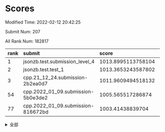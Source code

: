 # Scores

Modified Time: 2022-02-12 20:42:25

Submit Num: 207

All Rank Num: 182817

| rank |               submit               |       score        |       sigma        | pk_num |
| :--- | :--------------------------------- | :----------------- | :----------------- | :----- |
| 1    | jsonzb.test.submission_level_4     | 1013.8995113758104 | 0.7891437906142119 | 3530   |
| 2    | jsonzb.test.test_1                 | 1013.3653243587802 | 0.8075485582517735 | 3538   |
| 3    | cpp.21_12_24.submission-2b2ea0d7   | 1011.9609494518132 | 0.7848930547160832 | 3533   |
| 54   | cpp.2022_01_09.submission-5b0e3de2 | 1005.565517286874  | 0.7166308754003253 | 3532   |
| 77   | cpp.2022_01_09.submission-816672bd | 1003.41438839704   | 0.7173557460777191 | 3536   |


<details>
<summary>全部</summary>

| rank |                 submit                 |       score        |       sigma        | pk_num |
| :--- | :------------------------------------- | :----------------- | :----------------- | :----- |
| 1    | jsonzb.test.submission_level_4         | 1013.8995113758104 | 0.7891437906142119 | 3530   |
| 2    | jsonzb.test.test_1                     | 1013.3653243587802 | 0.8075485582517735 | 3538   |
| 3    | cpp.21_12_24.submission-2b2ea0d7       | 1011.9609494518132 | 0.7848930547160832 | 3533   |
| 4    | gobigger.level_3.submission_level_3_46 | 1011.471186855403  | 0.7704233878750095 | 3534   |
| 5    | gobigger.level_3.submission_level_3_38 | 1011.2007398594264 | 0.7711712914428643 | 3533   |
| 6    | gobigger.level_3.submission_level_3_40 | 1011.1634445263555 | 0.7807841725527305 | 3533   |
| 7    | gobigger.level_3.submission_level_3_7  | 1011.1558559170496 | 0.7614367810758204 | 3537   |
| 8    | gobigger.level_3.submission_level_3_21 | 1011.037979623736  | 0.7452285302126876 | 3525   |
| 9    | gobigger.level_3.submission_level_3_13 | 1010.8605375372181 | 0.788034807376268  | 3530   |
| 10   | gobigger.level_3.submission_level_3_32 | 1010.8320014974919 | 0.7682680685037666 | 3537   |
| 11   | gobigger.level_3.submission_level_3_42 | 1010.7485106296282 | 0.7678146168789781 | 3536   |
| 12   | gobigger.level_3.submission_level_3_1  | 1010.7195594263435 | 0.777687515774125  | 3534   |
| 13   | gobigger.level_3.submission_level_3_2  | 1010.6114947939157 | 0.7647559037732693 | 3528   |
| 14   | gobigger.level_3.submission_level_3_41 | 1010.4737177434749 | 0.7584004928679661 | 3530   |
| 15   | gobigger.level_3.submission_level_3_36 | 1010.4460382753806 | 0.7385352245337506 | 3532   |
| 16   | gobigger.level_3.submission_level_3_10 | 1010.4452523692717 | 0.7580412790706307 | 3533   |
| 17   | gobigger.level_3.submission_level_3_16 | 1010.3434393685465 | 0.7545063415853405 | 3532   |
| 18   | gobigger.level_3.submission_level_3_37 | 1010.2854386503865 | 0.7726501293370214 | 3531   |
| 19   | gobigger.level_3.submission_level_3_27 | 1010.2556423657701 | 0.7435981867416469 | 3532   |
| 20   | gobigger.level_3.submission_level_3_34 | 1010.2349172452952 | 0.7562147920206752 | 3536   |
| 21   | gobigger.level_3.submission_level_3_3  | 1010.1638479895317 | 0.7587575624492414 | 3531   |
| 22   | gobigger.level_3.submission_level_3_35 | 1010.1205984256247 | 0.7615288630964564 | 3535   |
| 23   | gobigger.level_3.submission_level_3_28 | 1010.1021981463533 | 0.7497821434589229 | 3531   |
| 24   | gobigger.level_3.submission_level_3_11 | 1010.0815240979281 | 0.7927292604351527 | 3535   |
| 25   | gobigger.level_3.submission_level_3_0  | 1010.0659253661057 | 0.7477737554305008 | 3540   |
| 26   | gobigger.level_3.submission_level_3_6  | 1010.0603028153545 | 0.7513322228638293 | 3535   |
| 27   | gobigger.level_3.submission_level_3_5  | 1010.0272134833174 | 0.7678296091782546 | 3532   |
| 28   | gobigger.level_3.submission_level_3_49 | 1010.008199461145  | 0.7603744756464469 | 3535   |
| 29   | gobigger.level_3.submission_level_3_9  | 1010.0079649588549 | 0.7656313872744829 | 3533   |
| 30   | gobigger.level_3.submission_level_3_26 | 1009.9898196060001 | 0.7453592795921813 | 3531   |
| 31   | gobigger.level_3.submission_level_3_30 | 1009.9686004650565 | 0.7521217763322422 | 3530   |
| 32   | gobigger.level_3.submission_level_3_44 | 1009.9249420851091 | 0.7491709467039372 | 3536   |
| 33   | gobigger.level_3.submission_level_3_12 | 1009.8347173943571 | 0.7510876135079917 | 3529   |
| 34   | gobigger.level_3.submission_level_3_14 | 1009.8243860432993 | 0.7410408598265874 | 3535   |
| 35   | gobigger.level_3.submission_level_3_22 | 1009.7454136380769 | 0.7440921680726172 | 3534   |
| 36   | gobigger.level_3.submission_level_3_23 | 1009.599619982558  | 0.7674420952815111 | 3530   |
| 37   | gobigger.level_3.submission_level_3_24 | 1009.5840137282382 | 0.7491340486122064 | 3534   |
| 38   | gobigger.level_3.submission_level_3_29 | 1009.4826228906535 | 0.7644638062623847 | 3531   |
| 39   | gobigger.level_3.submission_level_3_47 | 1009.40821827879   | 0.7644012796532687 | 3533   |
| 40   | gobigger.level_3.submission_level_3_8  | 1009.3173346982844 | 0.7483769968678692 | 3537   |
| 41   | gobigger.level_3.submission_level_3_39 | 1009.313651426705  | 0.7536916164514021 | 3531   |
| 42   | gobigger.level_3.submission_level_3_48 | 1009.3117524290624 | 0.7322260349797701 | 3538   |
| 43   | gobigger.level_3.submission_level_3_33 | 1009.2906272539758 | 0.750450988087876  | 3531   |
| 44   | gobigger.level_3.submission_level_3_25 | 1009.2844256375158 | 0.741722989952719  | 3533   |
| 45   | gobigger.level_3.submission_level_3_45 | 1009.2173249440822 | 0.744261477657184  | 3531   |
| 46   | gobigger.level_3.submission_level_3_31 | 1009.1261642516556 | 0.7349865119209343 | 3534   |
| 47   | gobigger.level_3.submission_level_3_43 | 1009.1138633156269 | 0.7472364055845365 | 3527   |
| 48   | gobigger.level_3.submission_level_3_20 | 1009.0719969966837 | 0.7532250993022298 | 3532   |
| 49   | gobigger.level_3.submission_level_3_4  | 1009.0379979625209 | 0.7340796432812984 | 3535   |
| 50   | gobigger.level_3.submission_level_3_18 | 1008.9227368648188 | 0.7398568839307554 | 3535   |
| 51   | gobigger.level_3.submission_level_3_19 | 1008.8704716661358 | 0.7428025314356848 | 3533   |
| 52   | gobigger.level_3.submission_level_3_17 | 1008.8403868827181 | 0.7550343105548346 | 3536   |
| 53   | gobigger.level_3.submission_level_3_15 | 1008.8240518245582 | 0.7619137239331352 | 3532   |
| 54   | cpp.2022_01_09.submission-5b0e3de2     | 1005.565517286874  | 0.7166308754003253 | 3532   |
| 55   | gobigger.level_1.submission_level_1_3  | 1005.265383589916  | 0.7160835483191167 | 3534   |
| 56   | gobigger.level_1.submission_level_1_45 | 1004.6374812548607 | 0.7384839880496503 | 3527   |
| 57   | gobigger.level_1.submission_level_1_6  | 1004.6255161210254 | 0.7200845396339153 | 3539   |
| 58   | gobigger.level_1.submission_level_1_36 | 1004.5519960754838 | 0.7229086712322258 | 3534   |
| 59   | gobigger.level_1.submission_level_1_30 | 1004.5278191338869 | 0.737197735727257  | 3536   |
| 60   | gobigger.level_1.submission_level_1_43 | 1004.5057906725134 | 0.721179305526003  | 3532   |
| 61   | gobigger.level_1.submission_level_1_39 | 1004.3566863763816 | 0.714006366377665  | 3531   |
| 62   | gobigger.level_1.submission_level_1_28 | 1004.3417500608779 | 0.7178979940788739 | 3537   |
| 63   | gobigger.level_1.submission_level_1_37 | 1004.3198895426532 | 0.7053084875646279 | 3531   |
| 64   | gobigger.level_1.submission_level_1_5  | 1004.3028958317353 | 0.714839510567947  | 3534   |
| 65   | gobigger.level_1.submission_level_1_47 | 1004.1753754934706 | 0.7218479211456783 | 3530   |
| 66   | gobigger.level_1.submission_level_1_49 | 1004.1198955649809 | 0.7085462842282144 | 3528   |
| 67   | gobigger.level_1.submission_level_1_21 | 1003.8990745785815 | 0.7192437517804998 | 3535   |
| 68   | gobigger.level_1.submission_level_1_25 | 1003.8465748810665 | 0.7161855670791916 | 3535   |
| 69   | gobigger.level_1.submission_level_1_41 | 1003.7559612161918 | 0.7224588412072019 | 3533   |
| 70   | gobigger.level_1.submission_level_1_15 | 1003.7545748783349 | 0.7139692672943297 | 3536   |
| 71   | gobigger.level_1.submission_level_1_13 | 1003.7116471397078 | 0.7176891401964998 | 3539   |
| 72   | gobigger.level_1.submission_level_1_0  | 1003.6074115905266 | 0.7105381997416905 | 3535   |
| 73   | gobigger.level_1.submission_level_1_44 | 1003.5607058919519 | 0.7152108321020959 | 3532   |
| 74   | gobigger.level_1.submission_level_1_11 | 1003.501519673375  | 0.7184966017073469 | 3532   |
| 75   | gobigger.level_1.submission_level_1_23 | 1003.4677372470093 | 0.7103646340326584 | 3528   |
| 76   | gobigger.level_1.submission_level_1_27 | 1003.4459753678066 | 0.7092747262888859 | 3530   |
| 77   | cpp.2022_01_09.submission-816672bd     | 1003.41438839704   | 0.7173557460777191 | 3536   |
| 78   | gobigger.level_1.submission_level_1_18 | 1003.4080260482648 | 0.7014852120094331 | 3532   |
| 79   | gobigger.level_1.submission_level_1_24 | 1003.404540026049  | 0.7118329281696046 | 3537   |
| 80   | gobigger.level_1.submission_level_1_20 | 1003.3753483440696 | 0.7069019078780181 | 3535   |
| 81   | gobigger.level_1.submission_level_1_22 | 1003.3321583941248 | 0.7190904853477944 | 3530   |
| 82   | gobigger.level_1.submission_level_1_32 | 1003.2730652009559 | 0.7209488405142721 | 3533   |
| 83   | gobigger.level_1.submission_level_1_10 | 1003.2627166840321 | 0.7185808786661515 | 3536   |
| 84   | gobigger.level_1.submission_level_1_34 | 1003.2487497981623 | 0.7063789781029818 | 3536   |
| 85   | gobigger.level_1.submission_level_1_16 | 1003.1987226621114 | 0.7246017629104177 | 3534   |
| 86   | gobigger.level_1.submission_level_1_9  | 1003.1235294275864 | 0.7170091064152818 | 3532   |
| 87   | gobigger.level_1.submission_level_1_12 | 1003.0871337221856 | 0.7209981207219313 | 3534   |
| 88   | gobigger.level_1.submission_level_1_38 | 1003.0635717214269 | 0.7186221196576468 | 3533   |
| 89   | gobigger.level_1.submission_level_1_33 | 1002.9641737987699 | 0.7169843002197688 | 3534   |
| 90   | gobigger.level_1.submission_level_1_8  | 1002.9584527375094 | 0.7137877270034181 | 3535   |
| 91   | gobigger.level_1.submission_level_1_17 | 1002.9234644938804 | 0.7093769737331983 | 3532   |
| 92   | gobigger.level_1.submission_level_1_14 | 1002.853798309543  | 0.712044206375943  | 3533   |
| 93   | gobigger.level_1.submission_level_1_48 | 1002.8305164764482 | 0.7312857344073058 | 3529   |
| 94   | gobigger.level_1.submission_level_1_2  | 1002.7812094876383 | 0.7098082227710136 | 3532   |
| 95   | gobigger.level_1.submission_level_1_26 | 1002.6750379309112 | 0.7102796037066363 | 3529   |
| 96   | gobigger.level_1.submission_level_1_42 | 1002.5767862208945 | 0.7158033267818249 | 3533   |
| 97   | gobigger.level_1.submission_level_1_40 | 1002.4393577937255 | 0.7181195149958906 | 3532   |
| 98   | gobigger.level_1.submission_level_1_7  | 1002.4180295649852 | 0.7183561361927354 | 3538   |
| 99   | gobigger.level_1.submission_level_1_31 | 1002.4166813306653 | 0.721538898825677  | 3530   |
| 100  | gobigger.level_1.submission_level_1_1  | 1002.4072433004533 | 0.7200138777311752 | 3533   |
| 101  | gobigger.level_1.submission_level_1_19 | 1002.1618347607872 | 0.7076752529390621 | 3531   |
| 102  | gobigger.level_1.submission_level_1_46 | 1001.9425951607398 | 0.704806637054118  | 3532   |
| 103  | gobigger.level_1.submission_level_1_29 | 1001.9349797142164 | 0.7074087928496252 | 3531   |
| 104  | gobigger.level_1.submission_level_1_35 | 1001.673159344789  | 0.7068268392816706 | 3531   |
| 105  | gobigger.level_1.submission_level_1_4  | 1001.5921805155998 | 0.7062470231108329 | 3530   |
| 106  | gobigger.random.submission_random_0    | 997.0624901976937  | 0.7115364871742371 | 3535   |
| 107  | gobigger.random.submission_random_38   | 996.974752945017   | 0.7052647014995634 | 3533   |
| 108  | gobigger.random.submission_random_44   | 996.8548083765418  | 0.7019495979785432 | 3525   |
| 109  | gobigger.random.submission_random_45   | 996.8136120760736  | 0.7034644409351974 | 3535   |
| 110  | gobigger.random.submission_random_30   | 996.769927032816   | 0.7093097732152286 | 3530   |
| 111  | gobigger.random.submission_random_14   | 996.7025920249213  | 0.7160393088658922 | 3533   |
| 112  | gobigger.random.submission_random_43   | 996.6806513399108  | 0.7184356043890334 | 3534   |
| 113  | gobigger.random.submission_random_21   | 996.6592056796695  | 0.710421900741017  | 3532   |
| 114  | gobigger.random.submission_random_6    | 996.6208806500188  | 0.7107544778664219 | 3533   |
| 115  | gobigger.random.submission_random_36   | 996.5329139396864  | 0.7161261005913092 | 3536   |
| 116  | gobigger.random.submission_random_16   | 996.4823500749524  | 0.709332834107698  | 3532   |
| 117  | gobigger.random.submission_random_13   | 996.3804992196351  | 0.7009622471886    | 3529   |
| 118  | gobigger.random.submission_random_18   | 996.3700134671853  | 0.7040276562500287 | 3532   |
| 119  | gobigger.random.submission_random_32   | 996.3534248814254  | 0.717753955518669  | 3529   |
| 120  | gobigger.random.submission_random_48   | 996.3462608893078  | 0.7045320438316713 | 3527   |
| 121  | gobigger.random.submission_random_46   | 996.2475182373121  | 0.7169307267670932 | 3532   |
| 122  | gobigger.random.submission_random_39   | 996.2271677798536  | 0.7061418969898864 | 3533   |
| 123  | gobigger.random.submission_random_20   | 996.1906397707432  | 0.7043459619361218 | 3528   |
| 124  | gobigger.random.submission_random_37   | 996.1897549002899  | 0.7079393698362353 | 3533   |
| 125  | gobigger.random.submission_random_2    | 996.1720296235845  | 0.7232892580806413 | 3533   |
| 126  | gobigger.random.submission_random_27   | 996.1515976450463  | 0.7156958971777077 | 3531   |
| 127  | gobigger.random.submission_random_7    | 996.0863928063919  | 0.7055404394732857 | 3534   |
| 128  | gobigger.random.submission_random_24   | 996.0836697479969  | 0.7244290679723291 | 3527   |
| 129  | gobigger.random.submission_random_3    | 996.0787561140648  | 0.7004751850468848 | 3535   |
| 130  | gobigger.random.submission_random_33   | 996.0596150664115  | 0.7001714487494222 | 3531   |
| 131  | gobigger.random.submission_random_31   | 996.0467027549772  | 0.7160305624051847 | 3527   |
| 132  | gobigger.random.submission_random_8    | 996.0419585535816  | 0.7275170076892237 | 3534   |
| 133  | gobigger.random.submission_random_15   | 996.0069280516324  | 0.707176263855627  | 3531   |
| 134  | gobigger.random.submission_random_12   | 995.9205275558463  | 0.7111811403977413 | 3534   |
| 135  | gobigger.random.submission_random_34   | 995.9002789047804  | 0.7299770166183742 | 3528   |
| 136  | gobigger.random.submission_random_5    | 995.8771174224751  | 0.7187896474779617 | 3529   |
| 137  | gobigger.random.submission_random_26   | 995.875134900613   | 0.7134090886729371 | 3537   |
| 138  | gobigger.random.submission_random_25   | 995.7031057920141  | 0.713174400234306  | 3539   |
| 139  | gobigger.random.submission_random_40   | 995.6303012813026  | 0.7102718291315075 | 3536   |
| 140  | gobigger.random.submission_random_4    | 995.6286666667378  | 0.7070772990110344 | 3536   |
| 141  | gobigger.random.submission_random_9    | 995.5810262901475  | 0.7228496880354441 | 3530   |
| 142  | gobigger.random.submission_random_28   | 995.5787995098755  | 0.7141401311625196 | 3535   |
| 143  | gobigger.random.submission_random_35   | 995.5070244458009  | 0.7077053278361473 | 3533   |
| 144  | gobigger.random.submission_random_42   | 995.4515468874379  | 0.7225701175617583 | 3538   |
| 145  | gobigger.random.submission_random_1    | 995.4251007276341  | 0.7207604128002458 | 3533   |
| 146  | gobigger.random.submission_random_47   | 995.3527589785893  | 0.732235122567586  | 3528   |
| 147  | gobigger.random.submission_random_23   | 995.180552138882   | 0.7166293403591673 | 3533   |
| 148  | gobigger.random.submission_random_17   | 995.1592068690903  | 0.714742096400497  | 3537   |
| 149  | gobigger.random.submission_random_22   | 995.123110684933   | 0.7165863152986942 | 3534   |
| 150  | gobigger.random.submission_random_11   | 994.9577906906317  | 0.7165102304782374 | 3538   |
| 151  | gobigger.random.submission_random_41   | 994.9267626679047  | 0.722585796937981  | 3528   |
| 152  | gobigger.random.submission_random_10   | 994.9226464010546  | 0.7209107430244723 | 3530   |
| 153  | gobigger.random.submission_random_19   | 994.906148660145   | 0.726704648219151  | 3533   |
| 154  | gobigger.random.submission_random_49   | 994.6381655796608  | 0.727988841700578  | 3535   |
| 155  | gobigger.random.submission_random_29   | 994.4683550407996  | 0.7148804970443973 | 3532   |
| 156  | gobigger.level_2.submission_level_2_5  | 994.4545874051042  | 0.7332051576016255 | 3540   |
| 157  | gobigger.level_2.submission_level_2_43 | 994.2753318736762  | 0.7298864674704787 | 3529   |
| 158  | gobigger.level_2.submission_level_2_27 | 994.268877262428   | 0.7446426540782163 | 3529   |
| 159  | gobigger.level_2.submission_level_2_34 | 993.5851194484515  | 0.7407511020358363 | 3537   |
| 160  | gobigger.level_2.submission_level_2_23 | 993.4477914263381  | 0.7340894450867158 | 3534   |
| 161  | gobigger.level_2.submission_level_2_38 | 993.200035883425   | 0.7253039776171853 | 3527   |
| 162  | gobigger.level_2.submission_level_2_14 | 993.0500429637169  | 0.7312457435116752 | 3529   |
| 163  | gobigger.level_2.submission_level_2_1  | 992.9041008820319  | 0.7242865386486593 | 3528   |
| 164  | gobigger.level_2.submission_level_2_47 | 992.8630881592551  | 0.7347981824954285 | 3534   |
| 165  | gobigger.level_2.submission_level_2_31 | 992.8298478722876  | 0.7446365622890039 | 3537   |
| 166  | gobigger.level_2.submission_level_2_17 | 992.6037901352815  | 0.7297498306357217 | 3531   |
| 167  | gobigger.level_2.submission_level_2_37 | 992.5862203107615  | 0.7497341583189052 | 3537   |
| 168  | gobigger.level_2.submission_level_2_12 | 992.5373700688943  | 0.7527864765540423 | 3534   |
| 169  | gobigger.level_2.submission_level_2_39 | 992.4898010269039  | 0.734879553126528  | 3535   |
| 170  | gobigger.level_2.submission_level_2_4  | 992.4775827961121  | 0.7549659961266502 | 3534   |
| 171  | gobigger.level_2.submission_level_2_40 | 992.3726522892576  | 0.7349885710980184 | 3533   |
| 172  | gobigger.level_2.submission_level_2_18 | 992.3551394146585  | 0.7370060565044662 | 3532   |
| 173  | gobigger.level_2.submission_level_2_45 | 992.3028220879376  | 0.7531120736578829 | 3533   |
| 174  | gobigger.level_2.submission_level_2_46 | 992.270603693558   | 0.7607413858075093 | 3530   |
| 175  | gobigger.level_2.submission_level_2_26 | 992.1453521816147  | 0.7603204273069719 | 3532   |
| 176  | gobigger.level_2.submission_level_2_28 | 992.1435021103881  | 0.755750313454085  | 3530   |
| 177  | gobigger.level_2.submission_level_2_19 | 992.0949751016127  | 0.7511256305590359 | 3532   |
| 178  | gobigger.level_2.submission_level_2_7  | 992.0865532961911  | 0.7467317819658202 | 3533   |
| 179  | gobigger.level_2.submission_level_2_42 | 992.0827330715218  | 0.7399348692072734 | 3532   |
| 180  | gobigger.level_2.submission_level_2_21 | 992.072711264628   | 0.7373186281840614 | 3531   |
| 181  | gobigger.level_2.submission_level_2_36 | 992.047373115437   | 0.7411849338810285 | 3530   |
| 182  | gobigger.level_2.submission_level_2_10 | 991.8976958143111  | 0.7629585983971092 | 3537   |
| 183  | gobigger.level_2.submission_level_2_48 | 991.8923617421473  | 0.753950622579697  | 3530   |
| 184  | gobigger.level_2.submission_level_2_2  | 991.8418196445424  | 0.7598681150664511 | 3532   |
| 185  | gobigger.level_2.submission_level_2_9  | 991.8187307011259  | 0.7296780423868077 | 3530   |
| 186  | gobigger.level_2.submission_level_2_24 | 991.6932102201113  | 0.7295393010903237 | 3533   |
| 187  | gobigger.level_2.submission_level_2_11 | 991.6434273850325  | 0.7538854786630521 | 3531   |
| 188  | gobigger.level_2.submission_level_2_20 | 991.568145819964   | 0.7419979406250247 | 3536   |
| 189  | gobigger.level_2.submission_level_2_0  | 991.566344668192   | 0.7380037527092774 | 3534   |
| 190  | gobigger.level_2.submission_level_2_32 | 991.5657719633589  | 0.7267148025530284 | 3534   |
| 191  | gobigger.level_2.submission_level_2_16 | 991.0832152436241  | 0.7427414344047695 | 3532   |
| 192  | gobigger.level_2.submission_level_2_30 | 991.0393367289184  | 0.7460789395425541 | 3533   |
| 193  | gobigger.level_2.submission_level_2_8  | 991.0039810832172  | 0.7559184222983625 | 3529   |
| 194  | gobigger.level_2.submission_level_2_44 | 990.9809956979518  | 0.7560936480428287 | 3537   |
| 195  | gobigger.level_2.submission_level_2_49 | 990.9394049291545  | 0.7636351970908456 | 3535   |
| 196  | gobigger.level_2.submission_level_2_6  | 990.8553354295806  | 0.7505099432523413 | 3529   |
| 197  | gobigger.level_2.submission_level_2_22 | 990.8425960738862  | 0.7672448284797572 | 3529   |
| 198  | gobigger.level_2.submission_level_2_25 | 990.8343520275129  | 0.7552830147838372 | 3532   |
| 199  | gobigger.level_2.submission_level_2_33 | 990.7590447587716  | 0.7512875854305439 | 3534   |
| 200  | gobigger.level_2.submission_level_2_29 | 990.7167642371982  | 0.7895791201818079 | 3532   |
| 201  | gobigger.level_2.submission_level_2_13 | 990.606723532005   | 0.7897130773656067 | 3532   |
| 202  | gobigger.level_2.submission_level_2_15 | 990.3504034723439  | 0.7564464039179363 | 3529   |
| 203  | gobigger.level_2.submission_level_2_35 | 990.3314990086241  | 0.7610615634950326 | 3535   |
| 204  | gobigger.level_2.submission_level_2_3  | 990.0845034972843  | 0.7679520199925622 | 3534   |
| 205  | gobigger.level_2.submission_level_2_41 | 990.0530993804385  | 0.77603749293399   | 3534   |
| 206  | gobigger.none.submission_none_1        | 979.476535525429   | 1.1743677241061412 | 3536   |
| 207  | gobigger.none.submission_none_0        | 975.2488576145637  | 1.4333881281402898 | 3527   |

</details>